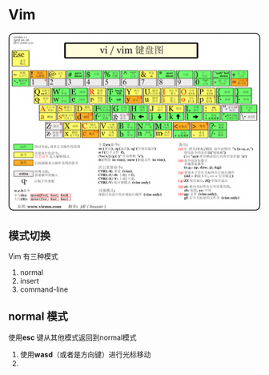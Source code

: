 # Vim

![vim](img/vim.png)

## 模式切换

Vim 有三种模式

1. normal
2. insert
3. command-line

## normal 模式

使用**esc** 键从其他模式返回到normal模式

1. 使用**wasd**（或者是方向键）进行光标移动
2. 






